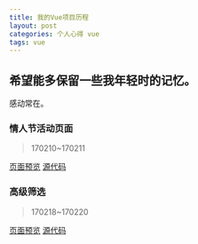 ```yaml
---
title: 我的Vue项目历程
layout: post
categories: 个人心得 vue
tags: vue
---
```

## 希望能多保留一些我年轻时的记忆。

感动常在。

### 情人节活动页面

> 170210~170211

[页面预览](https://gaga-change.github.io/vue-valentine/) [源代码](https://github.com/gaga-change/vue-valentine)

### 高级筛选

>170218~170220

[页面预览](https://gaga-change.github.io/vue-advanced-query
) [源代码](https://github.com/gaga-change/vue-advanced-query)